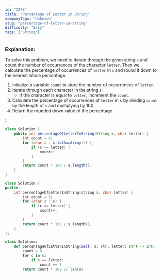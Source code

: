 ```yaml
---
id: "2278"
title: "Percentage of Letter in String"
companyTags: "Unknown"
slug: "percentage-of-letter-in-string"
difficulty: "Easy"
tags: ["String"]
---
```


### Explanation:
To solve this problem, we need to iterate through the given string `s` and count the number of occurrences of the character `letter`. Then we calculate the percentage of occurrences of `letter` in `s` and round it down to the nearest whole percentage.

1. Initialize a variable `count` to store the number of occurrences of `letter`.
2. Iterate through each character in the string `s`:
   - If the character is equal to `letter`, increment the `count`.
3. Calculate the percentage of occurrences of `letter` in `s` by dividing `count` by the length of `s` and multiplying by 100.
4. Return the rounded down value of the percentage.

:

```java
class Solution {
    public int percentageOfLetterInString(String s, char letter) {
        int count = 0;
        for (char c : s.toCharArray()) {
            if (c == letter) {
                count++;
            }
        }
        return count * 100 / s.length();
    }
}
```

```cpp
class Solution {
public:
    int percentageOfLetterInString(string s, char letter) {
        int count = 0;
        for (char c : s) {
            if (c == letter) {
                count++;
            }
        }
        return count * 100 / s.length();
    }
};
```

```python
class Solution:
    def percentageOfLetterInString(self, s: str, letter: str) -> int:
        count = 0
        for c in s:
            if c == letter:
                count += 1
        return count * 100 // len(s)
```
